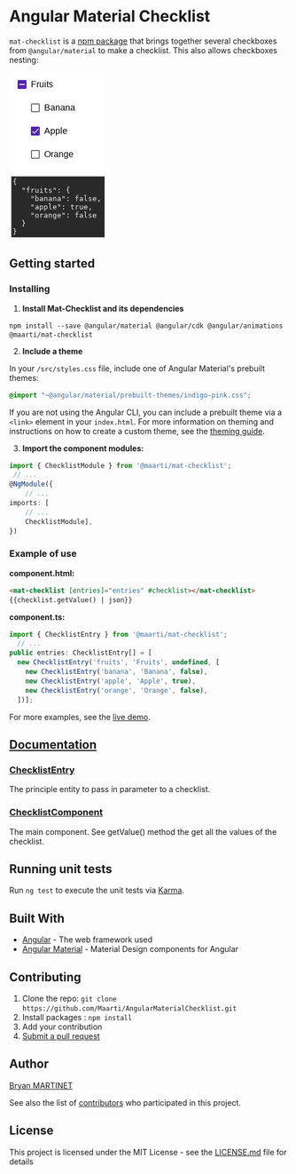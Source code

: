 # Angular Material Checklist

`mat-checklist` is a [npm package](https://www.npmjs.com/package/@maarti/mat-checklist) that brings together several checkboxes from `@angular/material` to make a checklist. This also allows checkboxes nesting:

![Mat Checklist Demo](https://raw.githubusercontent.com/Maarti/AngularMaterialChecklist/master/docs/mat-checklist-demo.gif)

## Getting started

### Installing

1. **Install Mat-Checklist and its dependencies**

  ```
  npm install --save @angular/material @angular/cdk @angular/animations @maarti/mat-checklist
  ```
2. **Include a theme**

  In your `/src/styles.css` file, include one of Angular Material's prebuilt themes:
  ```css
  @import "~@angular/material/prebuilt-themes/indigo-pink.css";
  ```
  If you are not using the Angular CLI, you can include a prebuilt theme via a `<link>` element in your `index.html`.
  For more information on theming and instructions on how to create a custom theme, see the [theming guide](https://material.angular.io/guide/theming).

3. **Import the component modules:**

  ```typescript
  import { ChecklistModule } from '@maarti/mat-checklist';
   // ...
  @NgModule({
      // ...
  imports: [
      // ...
      ChecklistModule],
  })
  ```

### Example of use

**component.html:**
```html
<mat-checklist [entries]="entries" #checklist></mat-checklist>
{{checklist.getValue() | json}}
```
**component.ts:**
```typescript
import { ChecklistEntry } from '@maarti/mat-checklist';
  // ...
public entries: ChecklistEntry[] = [
  new ChecklistEntry('fruits', 'Fruits', undefined, [
    new ChecklistEntry('banana', 'Banana', false),
    new ChecklistEntry('apple', 'Apple', true),
    new ChecklistEntry('orange', 'Orange', false),
  ])];
```
For more examples, see the [live demo](https://maarti.github.io/AngularMaterialChecklist/checklist).

## [Documentation](http://htmlpreview.github.io/?https://github.com/Maarti/AngularMaterialChecklist/blob/master/docs/index.html)
### [ChecklistEntry](https://htmlpreview.github.io/?https://raw.githubusercontent.com/Maarti/AngularMaterialChecklist/master/docs/classes/_lib_checklist_entry_.checklistentry.html)
The principle entity to pass in parameter to a checklist.
### [ChecklistComponent](https://htmlpreview.github.io/?https://raw.githubusercontent.com/Maarti/AngularMaterialChecklist/master/docs/classes/_lib_checklist_component_.checklistcomponent.html)
The main component. See getValue() method the get all the values of the checklist.


## Running unit tests

Run `ng test` to execute the unit tests via [Karma](https://karma-runner.github.io).

## Built With

* [Angular](https://angular.io/) - The web framework used
* [Angular Material](https://material.angular.io/) - Material Design components for Angular

## Contributing

1. Clone the repo: `git clone https://github.com/Maarti/AngularMaterialChecklist.git`
2. Install packages : `npm install`
3. Add your contribution
4. [Submit a pull request](https://github.com/Maarti/AngularMaterialChecklist/pull/new/master)

## Author

[Bryan MARTINET](https://maarti.net/)

See also the list of [contributors](https://github.com/Maarti/AngularMaterialChecklist/graphs/contributors) who participated in this project.

## License

This project is licensed under the MIT License - see the [LICENSE.md](LICENSE.md) file for details
